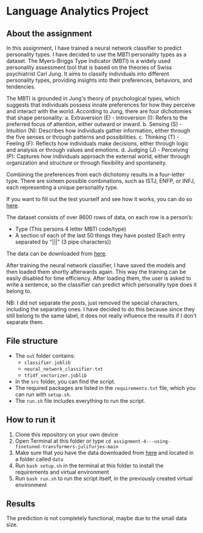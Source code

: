# Language Analytics Project

## About the assignment

In this assignment, I have trained a neural network classifier to predict personality types. I have decided to use the MBTI personality types as a dataset. The Myers-Briggs Type Indicator (MBTI) is a widely used personality assessment tool that is based on the theories of Swiss psychiatrist Carl Jung. It aims to classify individuals into different personality types, providing insights into their preferences, behaviors, and tendencies.

The MBTI is grounded in Jung's theory of psychological types, which suggests that individuals possess innate preferences for how they perceive and interact with the world. According to Jung, there are four dichotomies that shape personality:
a. Extraversion (E) - Introversion (I): Refers to the preferred focus of attention, either outward or inward.
b. Sensing (S) - Intuition (N): Describes how individuals gather information, either through the five senses or through patterns and possibilities.
c. Thinking (T) - Feeling (F): Reflects how individuals make decisions, either through logic and analysis or through values and emotions.
d. Judging (J) - Perceiving (P): Captures how individuals approach the external world, either through organization and structure or through flexibility and spontaneity.

Combining the preferences from each dichotomy results in a four-letter type. There are sixteen possible combinations, such as ISTJ, ENFP, or INFJ, each representing a unique personality type.

If you want to fill out the test yourself and see how it works, you can do so [here](https://www.16personalities.com/free-personality-test).

The dataset consists of over 8600 rows of data, on each row is a person’s:

- Type (This persons 4 letter MBTI code/type)
- A section of each of the last 50 things they have posted (Each entry separated by "|||" (3 pipe characters))

The data can be downloaded from [here](https://www.kaggle.com/datasets/datasnaek/mbti-type).

After training the neural network classifier, I have saved the models and then loaded them shortly afterwards again. This way the training can be easily disabled for time efficiency. After loading them, the user is asked to write a sentence, so the classifier can predict which personality type does it belong to.

NB: I did not separate the posts, just removed the special characters, including the separating ones. I have decided to do this because since they still belong to the same label, it does not really influence the results if I don't separate them.

## File structure

- The ```out``` folder contains:
    - ```classifier.joblib```
    - ```neural_network_classifier.txt```
    - ```tfidf_vectorizer.joblib```
- In the ```src``` folder, you can find the script.
- The required packages are listed in the ```requirements.txt``` file, which you can run with ```setup.sh```.
- The ```run.sh``` file includes everything to run the script.

## How to run it

1. Clone this repository on your own device
2. Open Terminal at this folder or type ```cd assignment-4---using-finetuned-transformers-julifurjes-main```
3. Make sure that you have the data downloaded from [here](hhttps://www.kaggle.com/datasets/datasnaek/mbti-type) and located in a folder called ```data```
4. Run ```bash setup.sh``` in the terminal at this folder to install the requirements and virtual environment
5. Run ```bash run.sh``` to run the script itself, in the previously created virtual environment

## Results

The prediction is not completely functional, maybe due to the small data size.